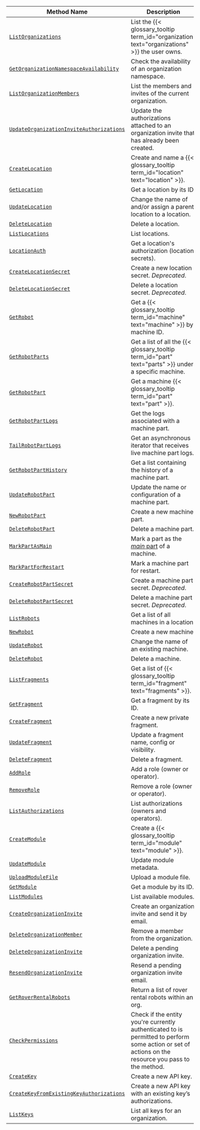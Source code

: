 <!-- prettier-ignore -->
Method Name | Description
----------- | -----------
[`ListOrganizations`](/build/program/apis/fleet/#listorganizations) | List the {{< glossary_tooltip term_id="organization" text="organizations" >}} the user owns.
[`GetOrganizationNamespaceAvailability`](/build/program/apis/fleet/#getorganizationnamespaceavailability) | Check the availability of an organization namespace.
[`ListOrganizationMembers`](/build/program/apis/fleet/#listorganizationmembers) | List the members and invites of the current organization.
[`UpdateOrganizationInviteAuthorizations`](/build/program/apis/fleet/#updateorganizationinviteauthorizations) | Update the authorizations attached to an organization invite that has already been created.
[`CreateLocation`](/build/program/apis/fleet/#createlocation) | Create and name a {{< glossary_tooltip term_id="location" text="location" >}}.
[`GetLocation`](/build/program/apis/fleet/#getlocation) | Get a location by its ID.
[`UpdateLocation`](/build/program/apis/fleet/#updatelocation ) | Change the name of and/or assign a parent location to a location.
[`DeleteLocation`](/build/program/apis/fleet/#deletelocation ) | Delete a location.
[`ListLocations`](/build/program/apis/fleet/#listlocations ) | List locations.
[`LocationAuth`](/build/program/apis/fleet/#locationauth ) | Get a location's authorization (location secrets).
[`CreateLocationSecret`](/build/program/apis/fleet/#createlocationsecret ) | Create a new location secret. *Deprecated*.
[`DeleteLocationSecret`](/build/program/apis/fleet/#deletelocationsecret ) | Delete a location secret. *Deprecated*.
[`GetRobot`](/build/program/apis/fleet/#getrobot ) | Get a {{< glossary_tooltip term_id="machine" text="machine" >}} by machine ID.
[`GetRobotParts`](/build/program/apis/fleet/#getrobotparts ) | Get a list of all the {{< glossary_tooltip term_id="part" text="parts" >}} under a specific machine.
[`GetRobotPart`](/build/program/apis/fleet/#getrobotpart ) | Get a machine {{< glossary_tooltip term_id="part" text="part" >}}.
[`GetRobotPartLogs`](/build/program/apis/fleet/#getrobotpartlogs ) | Get the logs associated with a machine part.
[`TailRobotPartLogs`](/build/program/apis/fleet/#tailrobotpartlogs ) | Get an asynchronous iterator that receives live machine part logs.
[`GetRobotPartHistory`](/build/program/apis/fleet/#getrobotparthistory ) | Get a list containing the history of a machine part.
[`UpdateRobotPart`](/build/program/apis/fleet/#updaterobotpart ) | Update the name or configuration of a machine part.
[`NewRobotPart`](/build/program/apis/fleet/#newrobotpart ) | Create a new machine part.
[`DeleteRobotPart`](/build/program/apis/fleet/#deleterobotpart ) | Delete a machine part.
[`MarkPartAsMain`](/build/program/apis/fleet/#markpartasmain ) | Mark a part as the [_main_ part](/build/configure/parts/#machine-parts) of a machine.
[`MarkPartForRestart`](/build/program/apis/fleet/#markpartforrestart ) | Mark a machine part for restart.
[`CreateRobotPartSecret`](/build/program/apis/fleet/#createrobotpartsecret ) | Create a machine part secret. *Deprecated*.
[`DeleteRobotPartSecret`](/build/program/apis/fleet/#deleterobotpartsecret ) | Delete a machine part secret. *Deprecated*.
[`ListRobots`](/build/program/apis/fleet/#listrobots ) | Get a list of all machines in a location.
[`NewRobot`](/build/program/apis/fleet/#newrobot ) | Create a new machine.
[`UpdateRobot`](/build/program/apis/fleet/#updaterobot ) | Change the name of an existing machine.
[`DeleteRobot`](/build/program/apis/fleet/#deleterobot ) | Delete a machine.
[`ListFragments`](/build/program/apis/fleet/#listfragments ) | Get a list of {{< glossary_tooltip term_id="fragment" text="fragments" >}}.
[`GetFragment`](/build/program/apis/fleet/#getfragment ) | Get a fragment by its ID.
[`CreateFragment`](/build/program/apis/fleet/#createfragment ) | Create a new private fragment.
[`UpdateFragment`](/build/program/apis/fleet/#updatefragment ) | Update a fragment name, config or visibility.
[`DeleteFragment`](/build/program/apis/fleet/#deletefragment ) | Delete a fragment.
[`AddRole`](/build/program/apis/fleet/#addrole ) | Add a role (owner or operator).
[`RemoveRole`](/build/program/apis/fleet/#removerole ) | Remove a role (owner or operator).
[`ListAuthorizations`](/build/program/apis/fleet/#listauthorizations ) | List authorizations (owners and operators).
[`CreateModule`](/build/program/apis/fleet/#createmodule ) | Create a {{< glossary_tooltip term_id="module" text="module" >}}.
[`UpdateModule`](/build/program/apis/fleet/#updatemodule ) | Update module metadata.
[`UploadModuleFile`](/build/program/apis/fleet/#uploadmodulefile ) | Upload a module file.
[`GetModule`](/build/program/apis/fleet/#getmodule ) | Get a module by its ID.
[`ListModules`](/build/program/apis/fleet/#listmodules ) | List available modules.
[`CreateOrganizationInvite`](/build/program/apis/fleet/#createorganizationinvite) | Create an organization invite and send it by email.
[`DeleteOrganizationMember`](/build/program/apis/fleet/#deleteorganizationmember) | Remove a member from the organization.
[`DeleteOrganizationInvite`](/build/program/apis/fleet/#deleteorganizationinvite) | Delete a pending organization invite.
[`ResendOrganizationInvite`](/build/program/apis/fleet/#resendorganizationinvite) | Resend a pending organization invite email.
[`GetRoverRentalRobots`](/build/program/apis/fleet/#getroverrentalrobots) | Return a list of rover rental robots within an org.
[`CheckPermissions`](/build/program/apis/fleet/#checkpermissions) | Check if the entity you're currently authenticated to is permitted to perform some action or set of actions on the resource you pass to the method.
[`CreateKey`](/build/program/apis/fleet/#createkey) | Create a new API key.
[`CreateKeyFromExistingKeyAuthorizations`](/build/program/apis/fleet/#createkeyfromexistingkeyauthorizations) | Create a new API key with an existing key’s authorizations.
[`ListKeys`](/build/program/apis/fleet/#listkeys) | List all keys for an organization.
